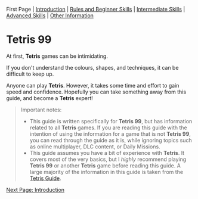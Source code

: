 First Page | [Introduction](Intro.md) | [Rules and Beginner Skills](Beginner.md) | [Intermediate Skills](Intermediate.md) | [Advanced Skills](Advanced.md) | [Other Information](Other.md)

# **Tetris 99**

At first, **Tetris** games can be intimidating.

If you don't understand the colours, shapes, and techniques, it can be difficult to keep up.

Anyone can play **Tetris**. However, it takes some time and effort to gain speed and confidence. Hopefully you can take something away from this guide, and become a **Tetris** expert!

> Important notes:
> - This guide is written specifically for **Tetris 99**, but has information related to all **Tetris** games. If you are reading this guide with the intention of using the information for a game that is not **Tetris 99**, you can read through the guide as it is, while ignoring topics such as online multiplayer, DLC content, or Daily Missions.
> - This guide assumes you have a bit of experience with **Tetris**. It covers most of the very basics, but I *highly* recommend playing **Tetris 99** or another **Tetris** game before reading this guide.
> A large majority of the information in this guide is taken from the [Tetris Guide](https://tetris.fandom.com/wiki/Tetris_Guide).

[Next Page: Introduction](Intro.md)
